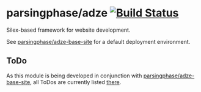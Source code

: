 # parsingphase/adze [![Build Status](https://travis-ci.org/parsingphase/adze.svg?branch=master)](https://travis-ci.org/parsingphase/adze)

Silex-based framework for website development.

See [parsingphase/adze-base-site](https://github.com/parsingphase/adze-base-site) for a default deployment environment.

## ToDo

As this module is being developed in conjunction with [parsingphase/adze-base-site](https://github.com/parsingphase/adze-base-site), all ToDos are currently listed [there](https://github.com/parsingphase/adze-base-site/blob/master/TODO.md).
